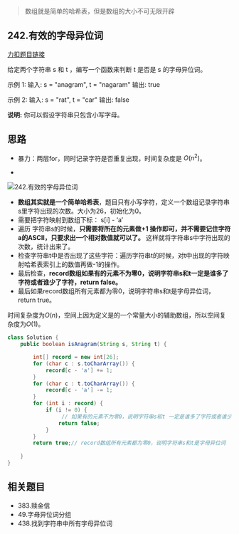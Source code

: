 > 数组就是简单的哈希表，但是数组的大小不可无限开辟

## 242.有效的字母异位词

[力扣题目链接](https://leetcode-cn.com/problems/valid-anagram/)

给定两个字符串 s 和 t ，编写一个函数来判断 t 是否是 s 的字母异位词。

示例 1:
输入: s = "anagram", t = "nagaram"
输出: true

示例 2:
输入: s = "rat", t = "car"
输出: false


**说明:**
你可以假设字符串只包含小写字母。

## 思路

+ 暴力：两层for，同时记录字符是否重复出现，时间复杂度是 $O(n^2)$。

+ 

![242.有效的字母异位词](https://tva1.sinaimg.cn/large/008eGmZEly1govxyg83bng30ds09ob29.gif)

+ **数组其实就是一个简单哈希表**，题目只有小写字符，定义一个数组记录字符串s里字符出现的次数。大小为26，初始化为0。
+ 需要把字符映射到数组下标： s[i] - ‘a’ 
+ 遍历 字符串s的时候，**只需要将所在的元素做+1 操作即可，并不需要记住字符a的ASCII，只要求出一个相对数值就可以了。** 这样就将字符串s中字符出现的次数，统计出来了。
+ 检查字符串t中是否出现了这些字符：遍历字符串t的时候，对t中出现的字符映射哈希表索引上的数值再做-1的操作。
+ 最后检查，**record数组如果有的元素不为零0，说明字符串s和t一定是谁多了字符或者谁少了字符，return false。**
+ 最后如果record数组所有元素都为零0，说明字符串s和t是字母异位词，return true。

时间复杂度为$O(n)$，空间上因为定义是的一个常量大小的辅助数组，所以空间复杂度为$O(1)$。

```java
class Solution {
    public boolean isAnagram(String s, String t) {

        int[] record = new int[26];
        for (char c : s.toCharArray()) {
            record[c - 'a'] += 1;
        }
        for (char c : t.toCharArray()) {
            record[c - 'a'] -= 1;
        }
        for (int i : record) {
            if (i != 0) {
                 // 如果有的元素不为零0，说明字符串s和t 一定是谁多了字符或者谁少了字符。
                return false;
            }
        }
        return true;// record数组所有元素都为零0，说明字符串s和t是字母异位词
        
    }
}
```

## 相关题目

* 383.赎金信
* 49.字母异位词分组
* 438.找到字符串中所有字母异位词

